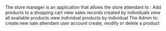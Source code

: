 The store manager is an application that allows the store attendant to :
  Add products to a shopping cart
  view sales records created by individuals
  view all available products
  view individual products by individual
The Admin  to:
create new sale attendant user account
create, modify or delete a product